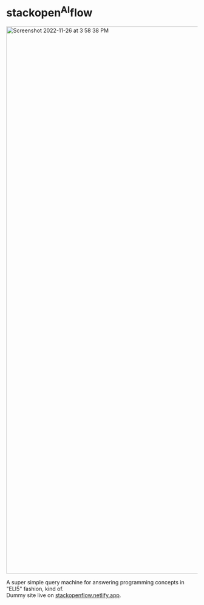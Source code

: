 # stackopen<sup>AI</sup>flow

<img width="1440" alt="Screenshot 2022-11-26 at 3 58 38 PM" src="https://user-images.githubusercontent.com/90987235/204108655-7705a9ee-d0d8-4d7e-b78d-72eae19ac52b.png">

A super simple query machine for answering programming concepts in "ELI5" fashion, kind of.  
Dummy site live on [stackopenflow.netlify.app](http://stackopenflow.netlify.app).
